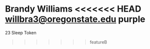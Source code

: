 Brandy Williams
<<<<<<< HEAD
willbra3@oregonstate.edu
purple
=======
23
Sleep Token
>>>>>>> featureB

